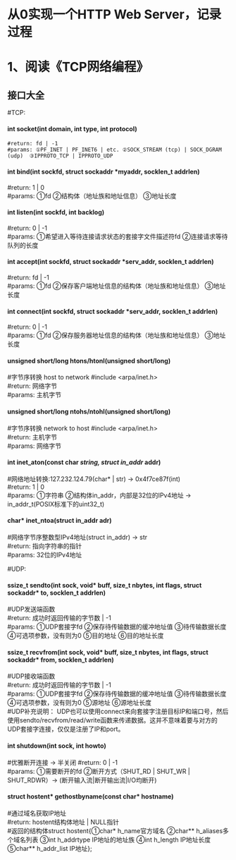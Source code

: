 # 从0实现一个HTTP Web Server，记录过程


# 1、阅读《TCP网络编程》
## 接口大全

#TCP:  
#### int socket(int domain, int type, int protocol)    
    #return: fd | -1    
    #params: ①PF_INET | PF_INET6 | etc. ②SOCK_STREAM (tcp) | SOCK_DGRAM (udp)  ③IPPROTO_TCP | IPPROTO_UDP
#### int bind(int sockfd, struct sockaddr *myaddr, socklen_t addrlen)    
#return: 1 | 0    
#params: ①fd  ②结构体（地址族和地址信息） ③地址长度
#### int listen(int sockfd, int backlog)    
#return: 0 | -1    
#params: ①希望进入等待连接请求状态的套接字文件描述符fd  ②连接请求等待队列的长度
#### int accept(int sockfd, struct sockaddr *serv_addr, socklen_t addrlen)    
#return: fd | -1    
#params: ①fd ②保存客户端地址信息的结构体（地址族和地址信息） ③地址长度
#### int connect(int sockfd, struct sockaddr *serv_addr, socklen_t addrlen)    
#return: 0 | -1    
#params: ①fd ②保存服务器地址信息的结构体（地址族和地址信息） ③地址长度

#### unsigned short/long htons/htonl(unsigned short/long)   
#字节序转换 host to network  #include <arpa/inet.h>  
#return: 网络字节   
#params: 主机字节
#### unsigned short/long ntohs/ntohl(unsigned short/long)   
#字节序转换 network to host  #include <arpa/inet.h>  
#return: 主机字节   
#params: 网络字节

#### int inet_aton(const char *string, struct in_addr* addr)    
#网络地址转换:127.232.124.79(char* | str) -> 0x4f7ce87f(int)  
#return: 1 | 0    
#params: ①字符串 ②结构体in_addr，内部是32位的IPv4地址 -> in_addr_t(POSIX标准下的uint32_t)
#### char* inet_ntoa(struct in_addr adr)
#网络字节序整数型IPv4地址(struct in_addr) -> str  
#return: 指向字符串的指针    
#params: 32位的IPv4地址

#UDP:  
#### ssize_t sendto(int sock, void* buff, size_t nbytes, int flags, struct sockaddr* to, socklen_t addrlen)  
#UDP发送端函数  
#return: 成功时返回传输的字节数 | -1    
#params: ①UDP套接字fd ②保存待传输数据的缓冲地址值 ③待传输数据长度 ④可选项参数，没有则为0 ⑤目的地址 ⑥目的地址长度  
#### ssize_t recvfrom(int sock, void* buff, size_t nbytes, int flags, struct sockaddr* from, socklen_t addrlen)  
#UDP接收端函数  
#return: 成功时返回传输的字节数 | -1    
#params: ①UDP套接字fd ②保存待传输数据的缓冲地址值 ③待传输数据长度 ④可选项参数，没有则为0 ⑤源地址 ⑥源地址长度     
#UDP补充说明： UDP也可以使用connect来向套接字注册目标IP和端口号，然后使用sendto/recvfrom/read/write函数来传递数据。这并不意味着要与对方的UDP套接字连接，仅仅是注册了IP和port。  

#### int shutdown(int sock, int howto)  
#优雅断开连接 -> 半关闭
#return: 0 | -1    
#params: ①需要断开的fd ②断开方式（SHUT_RD | SHUT_WR | SHUT_RDWR）-> (断开输入流|断开输出流|I/O均断开)  

#### struct hostent* gethostbyname(const char* hostname)   
#通过域名获取IP地址  
#return: hostent结构体地址 | NULL指针    
#返回的结构体struct hostent{①char* h_name官方域名 ②char** h_aliases多个域名列表 ③int h_addrtype IP地址的地址族 ④int h_length IP地址长度 ⑤char** h_addr_list IP地址};